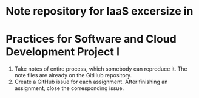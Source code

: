# Note repository for IaaS excersize in 
# Practices for Software and Cloud Development Project I

1. Take notes of entire process, which somebody can reproduce it. The note files are already on the GitHub repository.
2. Create a GitHub issue for each assignment. After finishing an assignment, close the corresponding issue.
